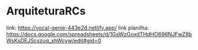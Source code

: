 # ArquiteturaRCs
link: https://vocal-genie-443e2d.netlify.app/
link planilha: https://docs.google.com/spreadsheets/d/1GsWzGoxdTHdHO696NJFwZ8bWsKsDEJScszuq_xhWcyw/edit#gid=0
